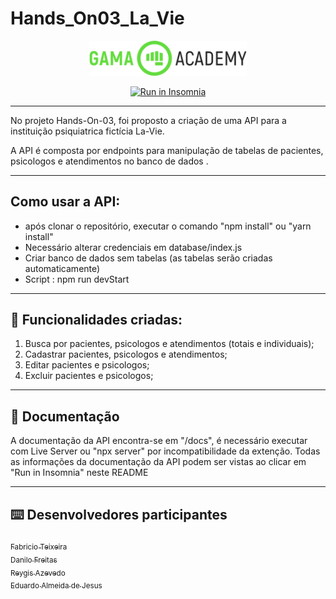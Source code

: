 # Hands_On03_La_Vie

<p align="center">
  <img src="./docs/readmeFiles/logoGama.png" width="50%">
</p>
<p align="center">
<a href="https://insomnia.rest/run/?label=La_Vie&uri=https%3A%2F%2Fraw.githubusercontent.com%2FReygis%2FHands_On03_La_Vie%2Freygis%2Fdocs%2FinsomniaRunButton%2FInsomnia_2022-07-26.json" target="_blank"><img src="https://insomnia.rest/images/run.svg" alt="Run in Insomnia"></a>

</p>


---

No projeto Hands-On-03, foi proposto a criação de uma API para a instituição psiquiatrica fictícia La-Vie.

A API é composta por endpoints para manipulação de tabelas de pacientes, psicologos e atendimentos no banco de dados .

---
## Como usar a API:
  - após clonar o repositório, executar o comando "npm install" ou "yarn install"
  - Necessário alterar credenciais em database/index.js
  - Criar banco de dados sem tabelas (as tabelas serão criadas automaticamente)
  - Script : npm run devStart
  
---
## :memo: Funcionalidades criadas: 

1. Busca por pacientes, psicologos e atendimentos (totais e individuais);
2. Cadastrar pacientes, psicologos e atendimentos;
3. Editar pacientes e psicologos;
4. Excluir pacientes e psicologos;

---


## :page_with_curl: Documentação

A documentação da API encontra-se em "/docs", é necessário executar com Live Server ou "npx server" por incompatibilidade da extenção.
Todas as informações da documentação da API podem ser vistas ao clicar em "Run in Insomnia" neste README    


---


## :keyboard: Desenvolvedores participantes

[<sub>Fabricio Teixeira</sub>](https://github.com/FabriciodSTeixeira)  
[<sub>Danilo Freitas</sub>](https://github.com/danilojpfreitas)  
[<sub>Reygis Azevedo</sub>](https://github.com/Reygis)  
[<sub>Eduardo Almeida de Jesus</sub>](https://github.com/)  






